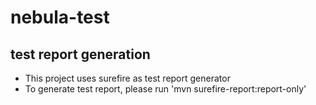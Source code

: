 # nebula-test

## test report generation
* This project uses surefire as test report generator
* To generate test report, please run 'mvn surefire-report:report-only' 
